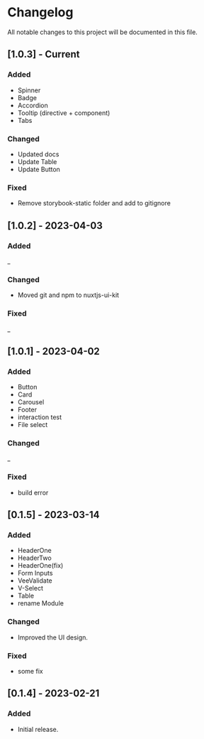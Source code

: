 # Changelog

All notable changes to this project will be documented in this file.

## [1.0.3] - Current
### Added
- Spinner
- Badge
- Accordion
- Tooltip (directive + component)
- Tabs
### Changed
- Updated docs
- Update Table
- Update Button
### Fixed
- Remove storybook-static folder and add to gitignore

## [1.0.2] - 2023-04-03
### Added
_
### Changed
- Moved git and npm to nuxtjs-ui-kit
### Fixed
_

## [1.0.1] - 2023-04-02
### Added
- Button
- Card
- Carousel
- Footer
- interaction test
- File select
### Changed
_
### Fixed
- build error

## [0.1.5] - 2023-03-14
### Added
- HeaderOne
- HeaderTwo
- HeaderOne(fix)
- Form Inputs
- VeeValidate
- V-Select
- Table
- rename Module
### Changed
- Improved the UI design.
### Fixed
- some fix

## [0.1.4] - 2023-02-21
### Added
- Initial release.

